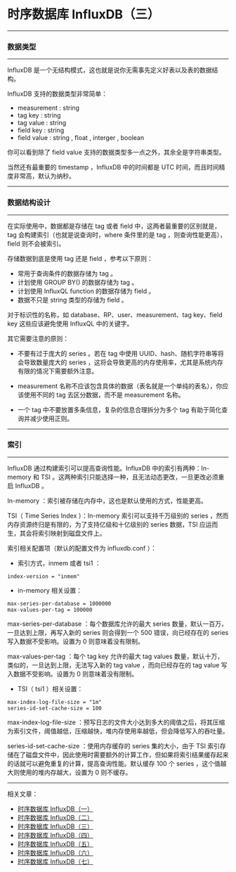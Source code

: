 # 时序数据库 InfluxDB（三）


---
### 数据类型
---

InfluxDB 是一个无结构模式，这也就是说你无需事先定义好表以及表的数据结构。


InfluxDB 支持的数据类型非常简单：

* measurement : string
* tag key : string
* tag value : string
* field key : string
* field value : string , float , interger , boolean


你可以看到除了 field value 支持的数据类型多一点之外，其余全是字符串类型。


当然还有最重要的 timestamp ，InfluxDB 中的时间都是 UTC 时间，而且时间精度非常高，默认为纳秒。



---
### 数据结构设计
---

在实际使用中，数据都是存储在 tag 或者 field 中，这两者最重要的区别就是，tag 会构建索引（也就是说查询时，where 条件里的是 tag ，则查询性能更高），field 则不会被索引。


存储数据到底是使用 tag 还是 field ，参考以下原则：

* 常用于查询条件的数据存储为 tag 。
* 计划使用 GROUP BY() 的数据存储为 tag 。
* 计划使用 InfluxQL function 的数据存储为 field 。
* 数据不只是 string 类型的存储为 field 。


对于标识性的名称，如 database、RP、user、measurement、tag key、field key 这些应该避免使用 InfluxQL 中的关键字。


其它需要注意的原则：

* 不要有过于庞大的 series 。若在 tag 中使用 UUID、hash、随机字符串等将会导致数量庞大的 series ，这将会导致更高的内存使用率，尤其是系统内存有限的情况下需要额外注意。


* measurement 名称不应该包含具体的数据（表名就是一个单纯的表名），你应该使用不同的 tag 去区分数据，而不是 measurement 名称。


* 一个 tag 中不要放置多条信息，复杂的信息合理拆分为多个 tag 有助于简化查询并减少使用正则。



---
### 索引
---

InfluxDB 通过构建索引可以提高查询性能。InfluxDB 中的索引有两种：In-memory 和 TSI 。这两种索引只能选择一种，且无法动态更改，一旦更改必须重启 InfluxDB 。


In-memory ：索引被存储在内存中，这也是默认使用的方式，性能更高。


TSI（ Time Series Index ）：In-memory 索引可以支持千万级别的 series ，然而内存资源终归是有限的，为了支持亿级和十亿级别的 series 数据，TSI 应运而生，其会将索引映射到磁盘文件上。


索引相关配置项（默认的配置文件为 influxdb.conf ）：

* 索引方式，inmem 或者 tsi1 ：
```
index-version = "inmem"
```

* in-memory 相关设置：
```
max-series-per-database = 1000000
max-values-per-tag = 100000
```
max-series-per-database ：每个数据库允许的最大 series 数量，默认一百万，一旦达到上限，再写入新的 series 则会得到一个 500 错误，向已经存在的 series 写入数据不受影响。设置为 0 则意味着没有限制。


max-values-per-tag ：每个 tag key 允许的最大 tag values 数量，默认十万，类似的，一旦达到上限，无法写入新的 tag value ，而向已经存在的 tag value 写入数据不受影响。设置为 0 则意味着没有限制。


* TSI（ tsi1 ）相关设置：

```
max-index-log-file-size = "1m"
series-id-set-cache-size = 100
```
max-index-log-file-size ：预写日志的文件大小达到多大的阈值之后，将其压缩为索引文件，阈值越低，压缩越快，堆内存使用率越低，但会降低写入的吞吐量。


series-id-set-cache-size ：使用内存缓存的 series 集的大小，由于 TSI 索引存储在了磁盘文件中，因此使用时需要额外的计算工作，但如果将索引结果缓存起来的话就可以避免重复的计算，提高查询性能。默认缓存 100 个 series ，这个值越大则使用的堆内存越大，设置为 0 则不缓存。

---
相关文章：
- [时序数据库 InfluxDB（一）](/posts/influxdb/1/)
- [时序数据库 InfluxDB（二）](/posts/influxdb/2/)
- [时序数据库 InfluxDB（三）](/posts/influxdb/3/)
- [时序数据库 InfluxDB（四）](/posts/influxdb/4/)
- [时序数据库 InfluxDB（五）](/posts/influxdb/5/)
- [时序数据库 InfluxDB（六）](/posts/influxdb/6/)
- [时序数据库 InfluxDB（七）](/posts/influxdb/7/)

